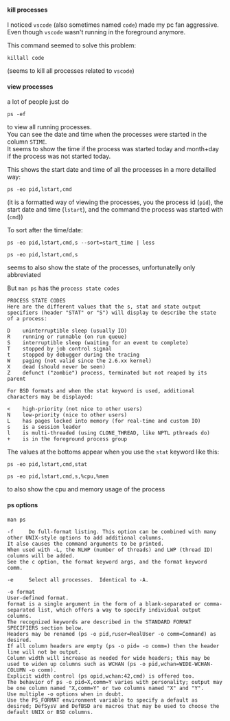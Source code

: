 #### kill processes

I noticed `vscode` (also sometimes named `code`) made my pc fan aggressive.\
Even though `vscode` wasn't running in the foreground anymore.

This command seemed to solve this problem:
```
killall code
```
(seems to kill all processes related to `vscode`)

#### view processes

a lot of people just do
```
ps -ef
```
to view all running processes.\
You can see the date and time when the processes were started in the column `STIME`.\
It seems to show the time if the process was started today and month+day if the process was not started today.

This shows the start date and time of all the processes in a more detailled way:
```
ps -eo pid,lstart,cmd
```
(it is a formatted way of viewing the processes, you the process id (`pid`), the start date and time (`lstart`), and the command the process was started with (`cmd`))

To sort after the time/date:
```
ps -eo pid,lstart,cmd,s --sort=start_time | less
```

```
ps -eo pid,lstart,cmd,s
```
seems to also show the state of the processes, unfortunatelly only abbreviated

But `man ps` has the `process state codes`
```
PROCESS STATE CODES
Here are the different values that the s, stat and state output specifiers (header "STAT" or "S") will display to describe the state of a process:

D    uninterruptible sleep (usually IO)
R    running or runnable (on run queue)
S    interruptible sleep (waiting for an event to complete)
T    stopped by job control signal
t    stopped by debugger during the tracing
W    paging (not valid since the 2.6.xx kernel)
X    dead (should never be seen)
Z    defunct ("zombie") process, terminated but not reaped by its parent

For BSD formats and when the stat keyword is used, additional characters may be displayed:

<    high-priority (not nice to other users)
N    low-priority (nice to other users)
L    has pages locked into memory (for real-time and custom IO)
s    is a session leader
l    is multi-threaded (using CLONE_THREAD, like NPTL pthreads do)
+    is in the foreground process group
```
The values at the bottoms appear when you use the `stat` keyword like this:
```
ps -eo pid,lstart,cmd,stat
```

```
ps -eo pid,lstart,cmd,s,%cpu,%mem
```
to also show the cpu and memory usage of the process

#### ps options

`man ps`
```
-f     Do full-format listing. This option can be combined with many other UNIX-style options to add additional columns.
It also causes the command arguments to be printed.
When used with -L, the NLWP (number of threads) and LWP (thread ID) columns will be added.
See the c option, the format keyword args, and the format keyword comm.
```
```
-e     Select all processes.  Identical to -A.
```
```
-o format
User-defined format.
format is a single argument in the form of a blank-separated or comma-separated list, which offers a way to specify individual output columns.
The recognized keywords are described in the STANDARD FORMAT SPECIFIERS section below.
Headers may be renamed (ps -o pid,ruser=RealUser -o comm=Command) as desired.
If all column headers are empty (ps -o pid= -o comm=) then the header line will not be output.
Column width will increase as needed for wide headers; this may be used to widen up columns such as WCHAN (ps -o pid,wchan=WIDE-WCHAN-COLUMN -o comm).
Explicit width control (ps opid,wchan:42,cmd) is offered too.
The behavior of ps -o pid=X,comm=Y varies with personality; output may be one column named "X,comm=Y" or two columns named "X" and "Y".
Use multiple -o options when in doubt.
Use the PS_FORMAT environment variable to specify a default as desired; DefSysV and DefBSD are macros that may be used to choose the default UNIX or BSD columns.
```
